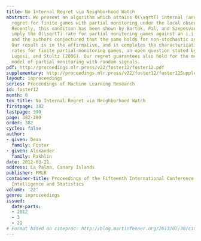 ```yaml
---
title: No Internal Regret via Neighborhood Watch
abstract: We present an algorithm which attains O(\sqrtT) internal (and thus external)
  regret for finite games with partial monitoring under the local observability condition.
  Recently, this condition has been shown by Bartok, Pal, and Szepesvari (2011) to
  imply the O(\sqrtT) rate for partial monitoring games against an i.i.d. opponent,
  and the authors conjectured that the same holds for non-stochastic adversaries.
  Our result is in the affirmative, and it completes the characterization of possible
  rates for finite partial-monitoring games, an open question stated by Cesa-Bianchi,
  Lugosi, and Stoltz (2006). Our regret guarantees also hold for the more general
  model of partial monitoring with random signals.
pdf: http://proceedings.mlr.press/v22/foster12/foster12.pdf
supplementary: http://proceedings.mlr.press/v22/foster12/foster12Supple.pdf
layout: inproceedings
series: Proceedings of Machine Learning Research
id: foster12
month: 0
tex_title: No Internal Regret via Neighborhood Watch
firstpage: 382
lastpage: 390
page: 382-390
order: 382
cycles: false
author:
- given: Dean
  family: Foster
- given: Alexander
  family: Rakhlin
date: 2012-03-21
address: La Palma, Canary Islands
publisher: PMLR
container-title: Proceedings of the Fifteenth International Conference on Artificial
  Intelligence and Statistics
volume: '22'
genre: inproceedings
issued:
  date-parts:
  - 2012
  - 3
  - 21
# Format based on citeproc: http://blog.martinfenner.org/2013/07/30/citeproc-yaml-for-bibliographies/
---
```

